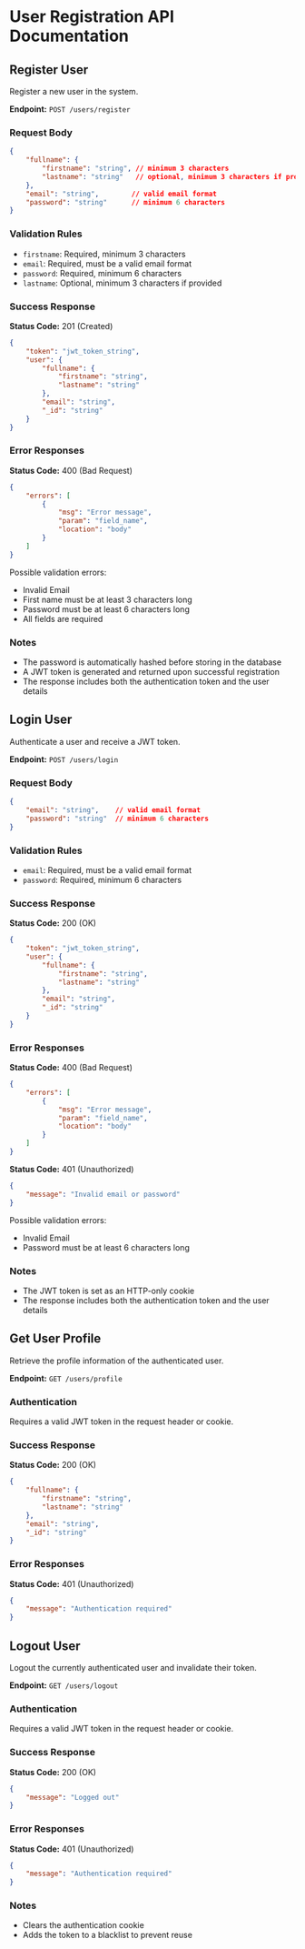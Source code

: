 # User Registration API Documentation

## Register User
Register a new user in the system.

**Endpoint:** `POST /users/register`

### Request Body
```json
{
    "fullname": {
        "firstname": "string", // minimum 3 characters
        "lastname": "string"   // optional, minimum 3 characters if provided
    },
    "email": "string",        // valid email format
    "password": "string"      // minimum 6 characters
}
```

### Validation Rules
- `firstname`: Required, minimum 3 characters
- `email`: Required, must be a valid email format
- `password`: Required, minimum 6 characters
- `lastname`: Optional, minimum 3 characters if provided

### Success Response
**Status Code:** 201 (Created)

```json
{
    "token": "jwt_token_string",
    "user": {
        "fullname": {
            "firstname": "string",
            "lastname": "string"
        },
        "email": "string",
        "_id": "string"
    }
}
```

### Error Responses

**Status Code:** 400 (Bad Request)
```json
{
    "errors": [
        {
            "msg": "Error message",
            "param": "field_name",
            "location": "body"
        }
    ]
}
```

Possible validation errors:
- Invalid Email
- First name must be at least 3 characters long
- Password must be at least 6 characters long
- All fields are required

### Notes
- The password is automatically hashed before storing in the database
- A JWT token is generated and returned upon successful registration
- The response includes both the authentication token and the user details 
## Login User
Authenticate a user and receive a JWT token.

**Endpoint:** `POST /users/login`

### Request Body
```json
{
    "email": "string",    // valid email format
    "password": "string"  // minimum 6 characters
}
```

### Validation Rules
- `email`: Required, must be a valid email format
- `password`: Required, minimum 6 characters

### Success Response
**Status Code:** 200 (OK)

```json
{
    "token": "jwt_token_string",
    "user": {
        "fullname": {
            "firstname": "string",
            "lastname": "string"
        },
        "email": "string",
        "_id": "string"
    }
}
```

### Error Responses

**Status Code:** 400 (Bad Request)
```json
{
    "errors": [
        {
            "msg": "Error message",
            "param": "field_name",
            "location": "body"
        }
    ]
}
```

**Status Code:** 401 (Unauthorized)
```json
{
    "message": "Invalid email or password"
}
```

Possible validation errors:
- Invalid Email
- Password must be at least 6 characters long

### Notes
- The JWT token is set as an HTTP-only cookie
- The response includes both the authentication token and the user details 

## Get User Profile
Retrieve the profile information of the authenticated user.

**Endpoint:** `GET /users/profile`

### Authentication
Requires a valid JWT token in the request header or cookie.

### Success Response
**Status Code:** 200 (OK)

```json
{
    "fullname": {
        "firstname": "string",
        "lastname": "string"
    },
    "email": "string",
    "_id": "string"
}
```

### Error Responses
**Status Code:** 401 (Unauthorized)
```json
{
    "message": "Authentication required"
}
```

## Logout User
Logout the currently authenticated user and invalidate their token.

**Endpoint:** `GET /users/logout`

### Authentication
Requires a valid JWT token in the request header or cookie.

### Success Response
**Status Code:** 200 (OK)
```json
{
    "message": "Logged out"
}
```

### Error Responses
**Status Code:** 401 (Unauthorized)
```json
{
    "message": "Authentication required"
}
```

### Notes
- Clears the authentication cookie
- Adds the token to a blacklist to prevent reuse
